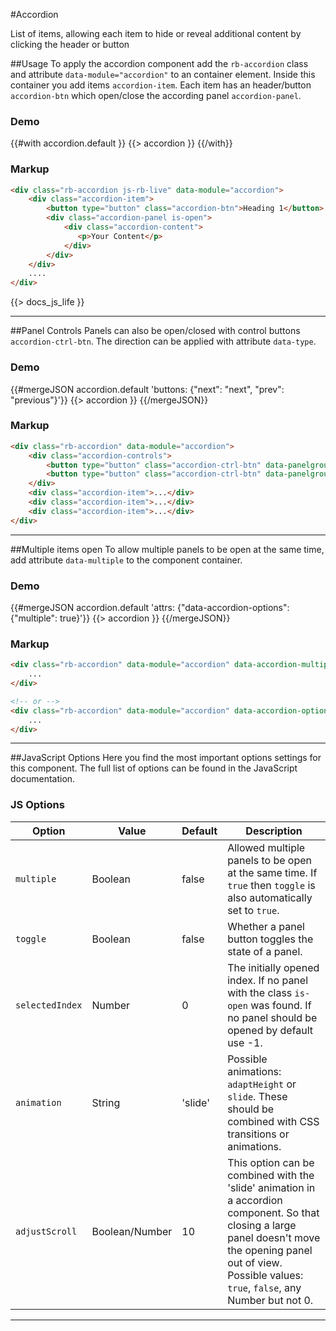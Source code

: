 #Accordion
<p class="docs-intro">List of items, allowing each item to hide or reveal additional content by clicking the header or button</p>

##Usage
To apply the accordion component add the `rb-accordion` class and attribute `data-module="accordion"` to an container element.
Inside this container you add items `accordion-item`. Each item has an header/button `accordion-btn` which open/close the according panel `accordion-panel`.

<h3 class="docs-example-title">Demo</h3>
<div class="docs-example">
	{{#with accordion.default }}
		{{> accordion }}
	{{/with}}
</div>


<h3 class="docs-example-title">Markup</h3>

```html
<div class="rb-accordion js-rb-live" data-module="accordion">
    <div class="accordion-item">
        <button type="button" class="accordion-btn">Heading 1</button>
        <div class="accordion-panel is-open">
            <div class="accordion-content">
               <p>Your Content</p>
            </div>
        </div>
    </div>
    ....
</div>
```

{{> docs_js_life }}

<hr>

##Panel Controls
Panels can also be open/closed with control buttons `accordion-ctrl-btn`. The direction can be applied with attribute `data-type`.

<h3 class="docs-example-title">Demo</h3>
<div class="docs-example">
	{{#mergeJSON accordion.default 'buttons: {"next": "next", "prev": "previous"}'}}
		{{> accordion }}
	{{/mergeJSON}}
</div>


<h3 class="docs-example-title">Markup</h3>

```html
<div class="rb-accordion" data-module="accordion">
    <div class="accordion-controls">
        <button type="button" class="accordion-ctrl-btn" data-panelgroupbutton-type="prev">prev</button>
        <button type="button" class="accordion-ctrl-btn" data-panelgroupbutton-type="next">next</button>
    </div>
    <div class="accordion-item">...</div>
    <div class="accordion-item">...</div>
    <div class="accordion-item">...</div>
</div>
```

<hr>

##Multiple items open
To allow multiple panels to be open at the same time, add attribute `data-multiple` to the component container.


<h3 class="docs-example-title">Demo</h3>
<div class="docs-example">
	{{#mergeJSON accordion.default 'attrs: {"data-accordion-options": {"multiple": true}'}}
		{{> accordion }}
	{{/mergeJSON}}
</div>


<h3 class="docs-example-title">Markup</h3>

```html
<div class="rb-accordion" data-module="accordion" data-accordion-multiple="true">
    ...
</div>

<!-- or -->
<div class="rb-accordion" data-module="accordion" data-accordion-options='{"multiple": true}'>
    ...
</div>
```

<hr>

##JavaScript Options
Here you find the most important options settings for this component. The full list of options can be found in the JavaScript documentation.

<h3 class="docs-example-title">JS Options</h3>

| Option | Value | Default | Description |
| ------------- | ------------- | ------------- | ------------- |
| `multiple`  | Boolean | false | Allowed multiple panels to be open at the same time. If `true` then `toggle` is also automatically set to `true`. |
| `toggle`  | Boolean | false | Whether a panel button toggles the state of a panel. |
| `selectedIndex`  | Number | 0 | The initially opened index. If no panel with the class `is-open` was found. If no panel should be opened by default use -1. |
| `animation`  | String | 'slide' | Possible animations: `adaptHeight` or `slide`. These should be combined with CSS transitions or animations. |
| `adjustScroll`  | Boolean/Number | 10 | This option can be combined with the 'slide' animation in a accordion component. So that closing a large panel doesn't move the opening panel out of view. Possible values: `true`, `false`, any Number but not 0. |

<hr>

